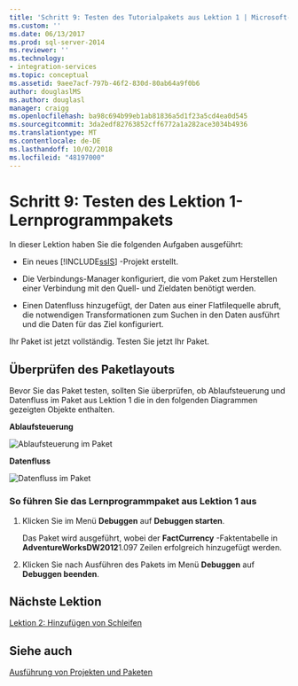 ```yaml
---
title: 'Schritt 9: Testen des Tutorialpakets aus Lektion 1 | Microsoft-Dokumentation'
ms.custom: ''
ms.date: 06/13/2017
ms.prod: sql-server-2014
ms.reviewer: ''
ms.technology:
- integration-services
ms.topic: conceptual
ms.assetid: 9aee7acf-797b-46f2-830d-80ab64a9f0b6
author: douglaslMS
ms.author: douglasl
manager: craigg
ms.openlocfilehash: ba98c694b99eb1ab81836a5d1f23a5cd4ea0d545
ms.sourcegitcommit: 3da2edf82763852cff6772a1a282ace3034b4936
ms.translationtype: MT
ms.contentlocale: de-DE
ms.lasthandoff: 10/02/2018
ms.locfileid: "48197000"
---
```

# <a name="step-9-testing-the-lesson-1-tutorial-package"></a>Schritt 9: Testen des Lektion 1-Lernprogrammpakets
  In dieser Lektion haben Sie die folgenden Aufgaben ausgeführt:  
  
-   Ein neues [!INCLUDE[ssIS](../includes/ssis-md.md)] -Projekt erstellt.  
  
-   Die Verbindungs-Manager konfiguriert, die vom Paket zum Herstellen einer Verbindung mit den Quell- und Zieldaten benötigt werden.  
  
-   Einen Datenfluss hinzugefügt, der Daten aus einer Flatfilequelle abruft, die notwendigen Transformationen zum Suchen in den Daten ausführt und die Daten für das Ziel konfiguriert.  
  
 Ihr Paket ist jetzt vollständig. Testen Sie jetzt Ihr Paket.  
  
## <a name="checking-the-package-layout"></a>Überprüfen des Paketlayouts  
 Bevor Sie das Paket testen, sollten Sie überprüfen, ob Ablaufsteuerung und Datenfluss im Paket aus Lektion 1 die in den folgenden Diagrammen gezeigten Objekte enthalten.  
  
 **Ablaufsteuerung**  
  
 ![Ablaufsteuerung im Paket](../../2014/tutorials/media/task9lesson1control.gif "Ablaufsteuerung im Paket")  
  
 **Datenfluss**  
  
 ![Datenfluss im Paket](../../2014/tutorials/media/task9lesson1data.gif "Datenfluss im Paket")  
  
### <a name="to-run-the-lesson-1-tutorial-package"></a>So führen Sie das Lernprogrammpaket aus Lektion 1 aus  
  
1.  Klicken Sie im Menü **Debuggen** auf **Debuggen starten**.  
  
     Das Paket wird ausgeführt, wobei der **FactCurrency** -Faktentabelle in **AdventureWorksDW2012**1.097 Zeilen erfolgreich hinzugefügt werden.  
  
2.  Klicken Sie nach Ausführen des Pakets im Menü **Debuggen** auf **Debuggen beenden**.  
  
## <a name="next-lesson"></a>Nächste Lektion  
 [Lektion 2: Hinzufügen von Schleifen](../integration-services/lesson-2-adding-looping-with-ssis.md)  
  
## <a name="see-also"></a>Siehe auch  
 [Ausführung von Projekten und Paketen](packages/run-integration-services-ssis-packages.md)  
  
  
